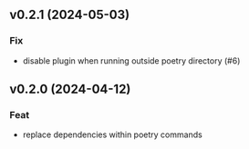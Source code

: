 ## v0.2.1 (2024-05-03)

### Fix

- disable plugin when running outside poetry directory (#6)

## v0.2.0 (2024-04-12)

### Feat

- replace dependencies within poetry commands

